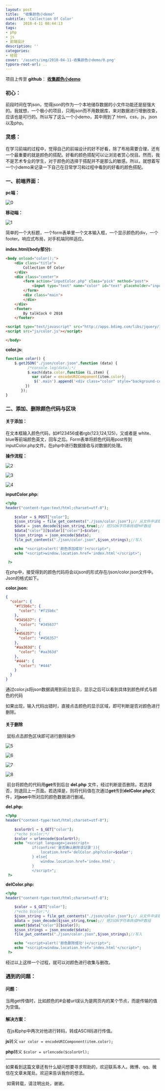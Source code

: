 ```yaml
---
layout: post
title:  "收集颜色小demo"
subtitle: 'Collection Of Color'
date:   2018-4-11 08:44:13
tags:
- php
- js
- 前端设计
description: ''
categories:
- 经验
cover: '/assets/img/2018-04-11-收集颜色小demo/0.png'
typora-root-url: ..
---
```


项目上传至 **github**： **[收集颜色小demo](https://github.com/xukimseven/Collection-Of-Color)** 

### 初心：

​    前段时间在学json，觉得json的作为一个本地储存数据的小文件功能还是挺强大的。我就想，一个极小的项目，只用json而不用数据库，来对数据进行增删改查，应该也是可行的。所以写了这么一个小demo，其中用到了 html，css，js，json以及php。

### 灵感：

​    在学习前端的过程中，觉得自己的前端设计的好不好看，除了布局需要合理，还有一个最重要的就是颜色的搭配。好看的颜色搭配可以让浏览者赏心悦目。然而，我不是艺术专业的学生，对于颜色的选择于搭配并不是那么的敏感。所以，就想着写一个小demo来记录一下自己在日常学习和过程中看到的好看的颜色搭配。

### 一、前端界面：

**pc端：**

![0](/assets/img/2018-04-11-收集颜色小demo/0.png)

**移动端：**

![1](/assets/img/2018-04-11-收集颜色小demo/1.png)

​	简单的一个大标题，一个form表单里一个文本输入框，一个显示颜色的div，一个footer。响应式布局，对手机端同样适应。

**index.html(body部分):**

```html
<body onload="color();">
	<div class="title">
		Collection Of Color
	</div>
	<div class="center">
		<form action="inputColor.php" class="pick" method="post">
			<input type="text" name="color" id="text" placeholder="input Color code">
		</form>
		<div class="main">
		</div>
	</div>
	<footer>
		By talkCock	© 2018 
	</footer>

<script type="text/javascript" src="http://apps.bdimg.com/libs/jquery/1.10.0/jquery.min.js"></script>
<script src="js/color.js"></script>

</body>
```

**color.js:**

```javascript
function color() {
	$.getJSON("./json/color.json",function (data) {
          /*console.log(data);*/
          $.each(data.color,function (i,item) {
          	var color = encodeURIComponent(item.color);
             $('.main').append('<div class="color" style="background-color:'+item.color+'"><a class="back" href="del.php?color='+color+'" title="Delate"><span id="name">'+item.color+'</span></a></div></div>');
         })		
       });
}
```

### 二、添加、删除颜色代码与区块

#### 关于添加：

在文本框输入颜色代码，如#123456或者rgb(123,124,125)，又或者是 white、blue等前端颜色英文，回车之后。Form表单将颜色代码用post传到inputColor.php文件。在php中进行数据接收与对数据的处理。

**操作流程：**

![2](/assets/img/2018-04-11-收集颜色小demo/2.png)



![3](/assets/img/2018-04-11-收集颜色小demo/3.png)



![4](/assets/img/2018-04-11-收集颜色小demo/4.png)



**inputColor.php:**

```php
<?php 
header("content-type:text/html;charset=utf-8");
	
	$color = $_POST["color"];
	$json_string = file_get_contents("./json/color.json");// 从文件中读取数据到PHP变量
    $data = json_decode($json_string,true);// 把JSON字符串转成PHP数组
    $data["color"][$color]["color"]=$color;
    $json_strings = json_encode($data);
    file_put_contents("./json/color.json",$json_strings);//写入

    echo "<script>alert('颜色添加成功')</script>";
    echo "<script>window.location.href='index.html'</script>";

 ?>
```

在php中，接受得到的颜色代码将会以json的形式存在/json/color.json文件中。Json的格式如下。

**color.json:**

```json
{
  "color": {
    "#f15b6c": {
      "color": "#f15b6c"
    },
    "#345637": {
      "color": "#345637"
    },
    "#456357": {
      "color": "#456357"
    },
    "#aa363d": {
      "color": "#aa363d"
    },
    "#444": {
      "color": "#444"
    }
  }
}
```

通过color.js将json数据调用到前台显示，显示之后可以看到具体到颜色样式与颜色的代码

如果出现，输入代码出错时，直接点击颜色的显示区域，即可判断是否对颜色进行删除。

#### 关于删除

​	鼠标点击颜色区块即可进行删除操作

![5](/assets/img/2018-04-11-收集颜色小demo/5.png)



![6](/assets/img/2018-04-11-收集颜色小demo/6.png)



![7](/assets/img/2018-04-11-收集颜色小demo/7.png)



![8](/assets/img/2018-04-11-收集颜色小demo/8.png)

​	前台将颜色的代码用**get**传到后台 **del.php** 文件，经过判断是否删除。若选择否，则退回上一页面。若选择是，则将代码值在次通过**get**传到**delColor.php**文件，对**json**中所对应的颜色数据进行删减。

**del.php:**

```php
<?php 
header("content-type:text/html;charset=utf-8");
	
	$colorUrl = $_GET["color"];
	/*echo $color;*/
	$color = urlencode($colorUrl);
	echo "<script language=javascript> 
			if(confirm('是否确认删除该记录')){
				location.href='delColor.php?color=$color'; 
			} else{
				window.location.href='index.html';
			}
			</script>";
 ?>
```

**delColor.php:**

```php
<?php 
header("content-type:text/html;charset=utf-8");

	$color = $_GET["color"];
	/*echo $color;*/
	$json_string = file_get_contents("./json/color.json");// 从文件中读取数据到PHP变量
    $data = json_decode($json_string,true);// 把JSON字符串转成PHP数组
    unset($data["color"][$color]);
    $json_strings = json_encode($data);
    file_put_contents("./json/color.json",$json_strings);//写入

    echo "<script>alert('颜色删除成功')</script>";
    echo "<script>window.location.href='index.html'</script>";
 ?>
```



经过以上这样一个过程，就可以对颜色进行收集与删改。



### 遇到的问题：

#### 问题：

​    当用get传值时，比如颜色的#会被url误认为是网页内的某个节点，而是传输的值为空值。

#### 解决方案：

​    在js和php中两次对他进行转码，转成ASCII码进行传值。

**js**转义 `var color = encodeURIComponent(item.color);` 

**php**转义 `$color = urlencode($colorUrl);`



---------

​	如果看到这篇文章还有什么疑问想要寻求帮助的，欢迎联系本人。微博、qq、微信在文章末尾处。欢迎来告诉我你的想法。

​	如需转载，请注明出处，谢谢。

